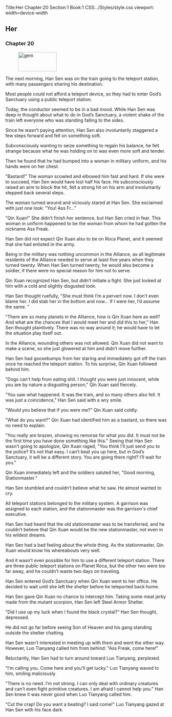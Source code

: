 Title:Her 
Chapter:20 
Section:1 
Book:1 
CSS:../Styles/style.css 
viewport: width=device-width
  
## Her
### Chapter 20 
<figure>
	<img src="../Images/gem.gif" alt="gem" id="gem" width="120" height="60" />
</figure>
  

  
  The next morning, Han Sen was on the train going to the teleport station, with many passengers sharing his destination.

Most people could not afford a teleport device, so they had to enter God’s Sanctuary using a public teleport station.

Today, the conductor seemed to be in a bad mood. While Han Sen was deep in thought about what to do in God’s Sanctuary, a violent shake of the train left everyone who was standing falling to the sides.

Since he wasn’t paying attention, Han Sen also involuntarily staggered a few steps forward and fell on something soft.

Subconsciously wanting to seize something to regain his balance, he felt strange because what he was holding on to was even more soft and tender.

Then he found that he had bumped into a woman in military uniform, and his hands were on her chest.

"Bastard!" The woman scowled and elbowed him fast and hard. If she were to succeed, Han Sen would have lost half his face. He subconsciously raised an arm to block the hit, felt a strong hit on his arm and involuntarily stepped back several steps.

The woman turned around and viciously stared at Han Sen. She exclaimed with just one look: "You! Ass Fr..."

"Qin Xuan!" She didn’t finish her sentence, but Han Sen cried in fear. This woman in uniform happened to be the woman from whom he had gotten the nickname Ass Freak.

Han Sen did not expect Qin Xuan also to be on Roca Planet, and it seemed that she had enlisted in the army.

Being in the military was nothing uncommon in the Alliance, as all legitimate residents of the Alliance needed to serve at least five years when they turned twenty. When Han Sen turned twenty, he would also become a soldier, if there were no special reason for him not to serve.

Qin Xuan recognized Han Sen, but didn’t initiate a fight. She just looked at him with a cold and slightly disgusted look.

Han Sen thought ruefully, "She must think I’m a pervert now. I don’t even blame her. I did stab her in the bottom and now… If I were her, I’d assume the same. "

"There are so many planets in the Alliance, how is Qin Xuan here as well? And what are the chances that I would meet her and did this to her," Han Sen thought plaintively. There was no way around it; he would have to let the situation play itself out.

In the Alliance, wounding others was not allowed. Qin Xuan did not want to make a scene, so she just glowered at him and didn’t move further.

Han Sen had goosebumps from her staring and immediately got off the train once he reached the teleport station. To his surprise, Qin Xuan followed behind him.

"Dogs can't help from eating shit. I thought you were just innocent, while you are by nature a disgusting person," Qin Xuan said fiercely.

"You saw what happened. It was the train, and so many others also fell. It was just a coincidence," Han Sen said with a wry smile.

"Would you believe that if you were me?" Qin Xuan said coldly.

"What do you want?" Qin Xuan had identified him as a bastard, so there was no need to explain.

"You really are brazen, showing no remorse for what you did. It must not be the first time you have done something like this." Seeing that Han Sen wasn’t going to apologize, Qin Xuan raged, "You think I’ll just send you to the police? It’s not that easy. I can’t beat you up here, but in God’s Sanctuary, it will be a different story. You are going there right? I’ll wait for you."

Qin Xuan immediately left and the soldiers saluted her, "Good morning, Stationmaster."

Han Sen stumbled and couldn’t believe what he saw. He almost wanted to cry.

All teleport stations belonged to the military system. A garrison was assigned to each station, and the stationmaster was the garrison's chief executive.

Han Sen had heard that the old stationmaster was to be transferred, and he couldn’t believe that Qin Xuan would be the new stationmaster, not even in his wildest dreams.

Han Sen had a bad feeling about the whole thing. As the stationmaster, Qin Xuan would know his whereabouts very well.

And it wasn’t even possible for him to use a different teleport station. There are three public teleport stations on Planet Roca, but the other two were too far away, and he couldn’t waste two days on traveling.

Han Sen entered God’s Sanctuary when Qin Xuan went to her office. He decided to wait until she left the shelter before he teleported back home.

Han Sen gave Qin Xuan no chance to intercept him. Taking some meat jerky made from the mutant scorpion, Han Sen left Steel Armor Shelter.

"Did I use up my luck when I found the black crystal?" Han Sen thought, depressed.

He did not go far before seeing Son of Heaven and his gang standing outside the shelter chatting.

Han Sen wasn’t interested in meeting up with them and went the other way. However, Luo Tianyang called him from behind: "Ass Freak, come here!"

Reluctantly, Han Sen had to turn around toward Luo Tianyang, perplexed.

"I’m calling you. Come here and you’ll get lucky." Luo Tianyang waved to him, smiling maliciously.

"There is no need. I’m not strong. I can only deal with ordinary creatures and can’t even fight primitive creatures. I am afraid I cannot help you." Han Sen knew it was never good when Luo Tianyang called him.

"Cut the crap! Do you want a beating? I said come!" Luo Tianyang gazed at Han Sen with his face dark.
